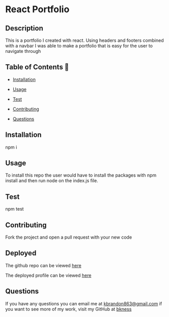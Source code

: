 # React Portfolio


## Description 
This is a portfolio I created with react. Using headers and footers combined with a navbar I was able to make a portfolio that is easy for the user to navigate through

## Table of Contents 📝

- [Installation](#installation)
- [Usage](#usage)
- [Test](#test)
- [Contributing](#contributing)

- [Questions](#questions-📝)

## Installation 
npm i

## Usage
To install this repo the user would have to install the packages with npm install and then run node on the index.js file.

## Test 
npm test

## Contributing
Fork the project and open a pull request with your new code

## Deployed 
The github repo can be viewed [here](https://github.com/bkness/React-Portfolio)

The deployed profile can be viewed [here](https://main--jazzy-scone-ff682e.netlify.app/)

## Questions
If you have any questions you can email me at kbrandon863@gmail.com if you want to see more of my work, visit my GitHub at [bkness](https://github.com/bkness)
